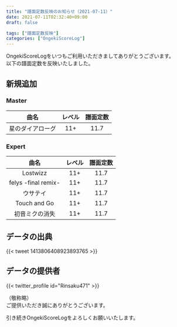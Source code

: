 ```yaml
---
title: "譜面定数反映のお知らせ（2021-07-11）"
date: 2021-07-11T02:32:40+09:00
draft: false

tags: ["譜面定数反映"]
categories: ["OngekiScoreLog"]
---
```


OngekiScoreLogをいつもご利用いただきましてありがとうございます。  
以下の譜面定数を反映いたしました。

<!--more-->

## 新規追加

### Master

| 曲名 | レベル | 譜面定数 |
|:-:|:-:|:-:|
| 星のダイアローグ | 11+ | 11.7 |

### Expert

| 曲名 | レベル | 譜面定数 |
|:-:|:-:|:-:|
| Lostwizz | 11+ | 11.7 |
| felys -final remix- | 11+ | 11.7 |
| ウサテイ | 11+ | 11.7 |
| Touch and Go | 11+ | 11.7 |
| 初音ミクの消失 | 11+ | 11.7 |

## データの出典

{{< tweet 1413806408923893765 >}}

## データの提供者

{{< twitter_profile id="Rinsaku471" >}}

（敬称略）  
ご提供いただき誠にありがとうございます。

引き続きOngekiScoreLogをよろしくお願いいたします。
